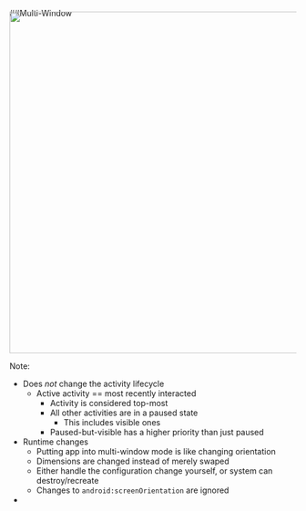 ##Multi-Window

<img src="img/mw-portrait.png" height="600" style="margin-top: -25px"/>

Note:
+ Does _not_ change the activity lifecycle
    + Active activity == most recently interacted
        + Activity is considered top-most
        + All other activities are in a paused state
            + This includes visible ones
        + Paused-but-visible has a higher priority than just paused
+ Runtime changes
    + Putting app into multi-window mode is like changing orientation
    + Dimensions are changed instead of merely swaped
    + Either handle the configuration change yourself, or system can destroy/recreate
    + Changes to `android:screenOrientation` are ignored
+ 